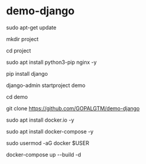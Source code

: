 # demo-django

sudo apt-get update

mkdir project

cd project

sudo apt install python3-pip  nginx -y

pip install django 

django-admin startproject demo

cd demo

git clone https://github.com/GOPALGTM/demo-django

sudo apt install docker.io -y

sudo apt install docker-compose -y

sudo usermod -aG docker $USER

docker-compose up --build -d
